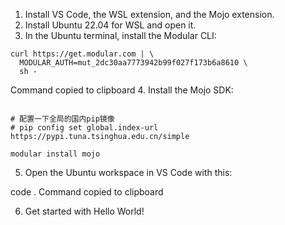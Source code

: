 1. Install VS Code, the WSL extension, and the Mojo extension.
2. Install Ubuntu 22.04 for WSL and open it.
3. In the Ubuntu terminal, install the Modular CLI:
```shell
curl https://get.modular.com | \
  MODULAR_AUTH=mut_2dc30aa7773942b99f027f173b6a8610 \
  sh -
```
Command copied to clipboard
4. Install the Mojo SDK:
```shell

# 配置一下全局的国内pip镜像
# pip config set global.index-url https://pypi.tuna.tsinghua.edu.cn/simple

modular install mojo
```

5. Open the Ubuntu workspace in VS Code with this:

code .
Command copied to clipboard

6. Get started with Hello World!